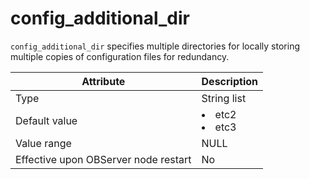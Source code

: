 # config_additional_dir


`config_additional_dir` specifies multiple directories for locally storing multiple copies of configuration files for redundancy.


| **Attribute** | **Description** |
|------------------|-------------------------------------------------------------------------------------------------------|
| Type | String list |
| Default value | <li> etc2   <li> etc3 |
| Value range | NULL |
| Effective upon OBServer node restart | No |



